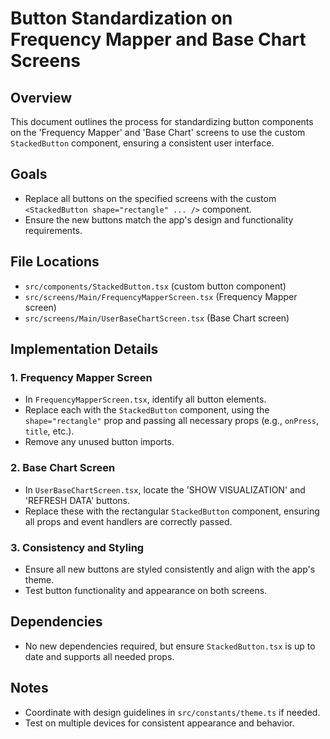 # Button Standardization on Frequency Mapper and Base Chart Screens

## Overview
This document outlines the process for standardizing button components on the 'Frequency Mapper' and 'Base Chart' screens to use the custom `StackedButton` component, ensuring a consistent user interface.

## Goals
- Replace all buttons on the specified screens with the custom `<StackedButton shape="rectangle" ... />` component.
- Ensure the new buttons match the app's design and functionality requirements.

## File Locations
- `src/components/StackedButton.tsx` (custom button component)
- `src/screens/Main/FrequencyMapperScreen.tsx` (Frequency Mapper screen)
- `src/screens/Main/UserBaseChartScreen.tsx` (Base Chart screen)

## Implementation Details
### 1. Frequency Mapper Screen
- In `FrequencyMapperScreen.tsx`, identify all button elements.
- Replace each with the `StackedButton` component, using the `shape="rectangle"` prop and passing all necessary props (e.g., `onPress`, `title`, etc.).
- Remove any unused button imports.

### 2. Base Chart Screen
- In `UserBaseChartScreen.tsx`, locate the 'SHOW VISUALIZATION' and 'REFRESH DATA' buttons.
- Replace these with the rectangular `StackedButton` component, ensuring all props and event handlers are correctly passed.

### 3. Consistency and Styling
- Ensure all new buttons are styled consistently and align with the app's theme.
- Test button functionality and appearance on both screens.

## Dependencies
- No new dependencies required, but ensure `StackedButton.tsx` is up to date and supports all needed props.

## Notes
- Coordinate with design guidelines in `src/constants/theme.ts` if needed.
- Test on multiple devices for consistent appearance and behavior.
